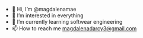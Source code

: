 - 👋 Hi, I’m @magdalenamae
- 👀 I’m interested in everything
- 🌱 I’m currently learning softwear engineering 
- 📫 How to reach me magdalenadarcy3@gmail.com

<!---
magdalenamae/magdalenamae is a ✨ special ✨ repository because its `README.md` (this file) appears on your GitHub profile.
You can click the Preview link to take a look at your changes.
--->
